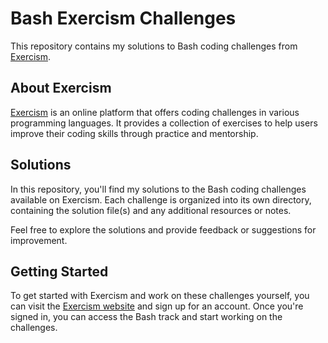 # Bash Exercism Challenges

This repository contains my solutions to Bash coding challenges from [Exercism](https://exercism.org/).

## About Exercism

[Exercism](https://exercism.org/) is an online platform that offers coding challenges in various programming languages. It provides a collection of exercises to help users improve their coding skills through practice and mentorship.

## Solutions

In this repository, you'll find my solutions to the Bash coding challenges available on Exercism. Each challenge is organized into its own directory, containing the solution file(s) and any additional resources or notes.

Feel free to explore the solutions and provide feedback or suggestions for improvement.

## Getting Started

To get started with Exercism and work on these challenges yourself, you can visit the [Exercism website](https://exercism.org/) and sign up for an account. Once you're signed in, you can access the Bash track and start working on the challenges. 
